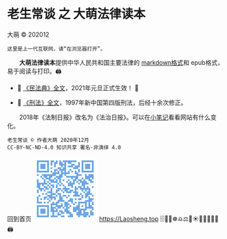 老生常谈 之 大萌法律读本
========================
大萌 © 202012

	这里是上一代互联网，请“在浏览器打开”。

　　**大萌法律读本**提供中华人民共和国主要法律的 [markdown格式](https:// "Github支持渲染的文本格式")和 epub格式，易于阅读与打印。🖨️

* 📙 [《民法典》全文](2020-minfadian.mj.txt "法治基石，助力百姓")，2021年元旦正式生效！ 🚩

* 📘 [《刑法》全文](1997-2020-xingfa.mj.txt "大国重典，仍在修正")，1997年新中国第四版刑法，后经十余次修正。

　　2018年《法制日报》改名为《法治日报》。可以在[小笔记](broad/blog.txt "建站小笔记")看看网站有什么变化。


	老生常谈 © 作者大萌 2020年12月
	CC-BY-NC-ND-4.0 知识共享 署名-非演绎 4.0

回到首页
<a href=".." title="返回老生常谈首页"><img src="../indexQR-Blue.png" /></a> 
https://Laosheng.top
🗄️📃📑☸️♎⚖️🌅☀️📕📘📗📙📖🖨️
